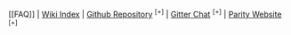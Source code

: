 [[FAQ]] | [Wiki Index](Home) | [Github Repository](https://github.com/paritytech/parity) <sup>[+]</sup> | [Gitter Chat](https://gitter.im/ethcore/parity) <sup>[+]</sup> | [Parity Website](https://parity.io) <sup>[+]</sup>